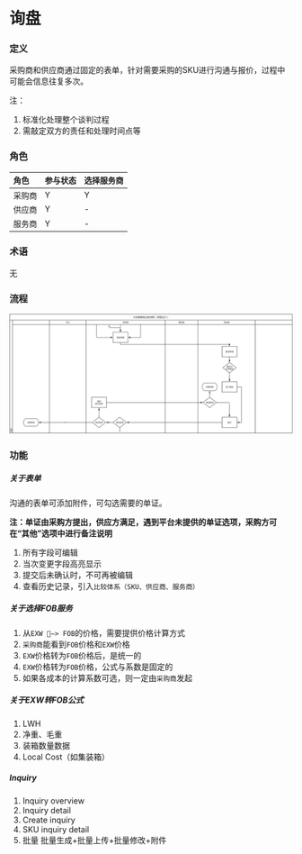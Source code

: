 # 询盘

### 定义

采购商和供应商通过固定的表单，针对需要采购的SKU进行沟通与报价，过程中可能会信息往复多次。

注：

1. 标准化处理整个谈判过程
2. 需敲定双方的责任和处理时间点等

### 角色

| 角色 | 参与状态 | 选择服务商 |
| :--- | :--- | :--- |
| 采购商 | Y | Y |
| 供应商 | Y | - |
| 服务商 | Y | - |

### 术语

无

### 流程

![](/assets/询盘.png)

### 功能

##### 关于表单

沟通的表单可添加附件，可勾选需要的单证。

**注：单证由采购方提出，供应方满足，遇到平台未提供的单证选项，采购方可在“其他”选项中进行备注说明**

1. 所有字段可编辑
2. 当次变更字段高亮显示
3. 提交后未确认时，不可再被编辑
4. 查看历史记录，引入`比较体系（SKU、供应商、服务商）`

##### 关于选择FOB服务

1. 从`EXW —> FOB`的价格，需要提供价格计算方式
2. `采购商`能看到`FOB`价格和`EXW`价格
3. `EXW`价格转为`FOB`价格后，是统一的
4. `EXW`价格转为`FOB`价格，公式与系数是固定的
5. 如果各成本的计算系数可选，则一定由`采购商`发起

##### 关于EXW转FOB公式

1. LWH
2. 净重、毛重
3. 装箱数量数据
4. Local Cost（如集装箱）

##### Inquiry

1. Inquiry overview
2. Inquiry detail
3. Create inquiry
4. SKU inquiry detail
5. 批量
   批量生成+批量上传+批量修改+附件



